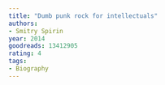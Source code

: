 ```yaml
---
title: "Dumb punk rock for intellectuals"
authors:
- Smitry Spirin
year: 2014
goodreads: 13412905
rating: 4
tags:
- Biography
---
```

